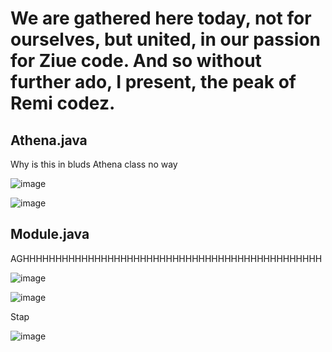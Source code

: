 # We are gathered here today, not for ourselves, but united, in our passion for Ziue code. And so without further ado, I present, the peak of Remi codez.

## Athena.java

Why is this in bluds Athena class no way

![image](https://github.com/Spinyfish/Client-Hall-Of-Fame/assets/93102482/e631c7d8-0ad5-4913-a44f-6e68a793b567)

![image](https://github.com/Spinyfish/Client-Hall-Of-Fame/assets/93102482/2f5870c4-8315-4e9f-8e70-8e491a6296ce)



## Module.java

AGHHHHHHHHHHHHHHHHHHHHHHHHHHHHHHHHHHHHHHHHHHHHHH

![image](https://github.com/Spinyfish/Client-Hall-Of-Fame/assets/93102482/5af6474f-9fe6-4c10-8482-958c8d317329)

![image](https://github.com/Spinyfish/Client-Hall-Of-Fame/assets/93102482/46c118fd-7dde-4550-908c-ec7730c12f25)

Stap

![image](https://github.com/Spinyfish/Client-Hall-Of-Fame/assets/93102482/2d96f571-1334-4d23-a565-215f607f41fd)


